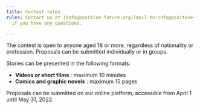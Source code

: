 ```yaml
---
title: Contest rules
rules: Contact us at (info@positive-future.org)[mail-to:info@positive-future.org]
  if you have any questions.

---
```

The contest is open to anyone aged 18 or more, regardless of nationality or profession. Proposals can be submitted individually or in groups.

Stories can be presented in the following formats:

* **Videos or short films** : maximum 10 minutes
* **Comics and graphic novels** : maximum 15 pages


Proposals can be submitted on our online platform, accessible from April 1 until May 31, 2022.